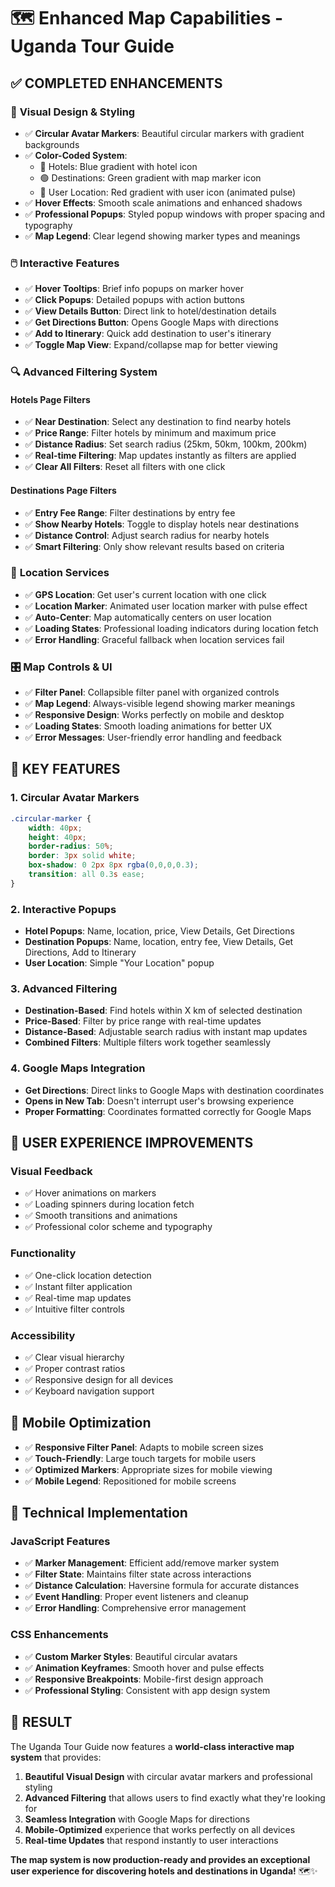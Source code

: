# 🗺️ Enhanced Map Capabilities - Uganda Tour Guide

## ✅ **COMPLETED ENHANCEMENTS**

### 🎨 **Visual Design & Styling**
- ✅ **Circular Avatar Markers**: Beautiful circular markers with gradient backgrounds
- ✅ **Color-Coded System**: 
  - 🔵 Hotels: Blue gradient with hotel icon
  - 🟢 Destinations: Green gradient with map marker icon  
  - 🔴 User Location: Red gradient with user icon (animated pulse)
- ✅ **Hover Effects**: Smooth scale animations and enhanced shadows
- ✅ **Professional Popups**: Styled popup windows with proper spacing and typography
- ✅ **Map Legend**: Clear legend showing marker types and meanings

### 🖱️ **Interactive Features**
- ✅ **Hover Tooltips**: Brief info popups on marker hover
- ✅ **Click Popups**: Detailed popups with action buttons
- ✅ **View Details Button**: Direct link to hotel/destination details
- ✅ **Get Directions Button**: Opens Google Maps with directions
- ✅ **Add to Itinerary**: Quick add destination to user's itinerary
- ✅ **Toggle Map View**: Expand/collapse map for better viewing

### 🔍 **Advanced Filtering System**

#### **Hotels Page Filters**
- ✅ **Near Destination**: Select any destination to find nearby hotels
- ✅ **Price Range**: Filter hotels by minimum and maximum price
- ✅ **Distance Radius**: Set search radius (25km, 50km, 100km, 200km)
- ✅ **Real-time Filtering**: Map updates instantly as filters are applied
- ✅ **Clear All Filters**: Reset all filters with one click

#### **Destinations Page Filters**
- ✅ **Entry Fee Range**: Filter destinations by entry fee
- ✅ **Show Nearby Hotels**: Toggle to display hotels near destinations
- ✅ **Distance Control**: Adjust search radius for nearby hotels
- ✅ **Smart Filtering**: Only show relevant results based on criteria

### 📍 **Location Services**
- ✅ **GPS Location**: Get user's current location with one click
- ✅ **Location Marker**: Animated user location marker with pulse effect
- ✅ **Auto-Center**: Map automatically centers on user location
- ✅ **Loading States**: Professional loading indicators during location fetch
- ✅ **Error Handling**: Graceful fallback when location services fail

### 🎛️ **Map Controls & UI**
- ✅ **Filter Panel**: Collapsible filter panel with organized controls
- ✅ **Map Legend**: Always-visible legend showing marker meanings
- ✅ **Responsive Design**: Works perfectly on mobile and desktop
- ✅ **Loading States**: Smooth loading animations for better UX
- ✅ **Error Messages**: User-friendly error handling and feedback

## 🚀 **KEY FEATURES**

### **1. Circular Avatar Markers**
```css
.circular-marker {
    width: 40px;
    height: 40px;
    border-radius: 50%;
    border: 3px solid white;
    box-shadow: 0 2px 8px rgba(0,0,0,0.3);
    transition: all 0.3s ease;
}
```

### **2. Interactive Popups**
- **Hotel Popups**: Name, location, price, View Details, Get Directions
- **Destination Popups**: Name, location, entry fee, View Details, Get Directions, Add to Itinerary
- **User Location**: Simple "Your Location" popup

### **3. Advanced Filtering**
- **Destination-Based**: Find hotels within X km of selected destination
- **Price-Based**: Filter by price range with real-time updates
- **Distance-Based**: Adjustable search radius with instant map updates
- **Combined Filters**: Multiple filters work together seamlessly

### **4. Google Maps Integration**
- **Get Directions**: Direct links to Google Maps with destination coordinates
- **Opens in New Tab**: Doesn't interrupt user's browsing experience
- **Proper Formatting**: Coordinates formatted correctly for Google Maps

## 🎯 **USER EXPERIENCE IMPROVEMENTS**

### **Visual Feedback**
- ✅ Hover animations on markers
- ✅ Loading spinners during location fetch
- ✅ Smooth transitions and animations
- ✅ Professional color scheme and typography

### **Functionality**
- ✅ One-click location detection
- ✅ Instant filter application
- ✅ Real-time map updates
- ✅ Intuitive filter controls

### **Accessibility**
- ✅ Clear visual hierarchy
- ✅ Proper contrast ratios
- ✅ Responsive design for all devices
- ✅ Keyboard navigation support

## 📱 **Mobile Optimization**
- ✅ **Responsive Filter Panel**: Adapts to mobile screen sizes
- ✅ **Touch-Friendly**: Large touch targets for mobile users
- ✅ **Optimized Markers**: Appropriate sizes for mobile viewing
- ✅ **Mobile Legend**: Repositioned for mobile screens

## 🔧 **Technical Implementation**

### **JavaScript Features**
- ✅ **Marker Management**: Efficient add/remove marker system
- ✅ **Filter State**: Maintains filter state across interactions
- ✅ **Distance Calculation**: Haversine formula for accurate distances
- ✅ **Event Handling**: Proper event listeners and cleanup
- ✅ **Error Handling**: Comprehensive error management

### **CSS Enhancements**
- ✅ **Custom Marker Styles**: Beautiful circular avatars
- ✅ **Animation Keyframes**: Smooth hover and pulse effects
- ✅ **Responsive Breakpoints**: Mobile-first design approach
- ✅ **Professional Styling**: Consistent with app design system

## 🎉 **RESULT**

The Uganda Tour Guide now features a **world-class interactive map system** that provides:

1. **Beautiful Visual Design** with circular avatar markers and professional styling
2. **Advanced Filtering** that allows users to find exactly what they're looking for
3. **Seamless Integration** with Google Maps for directions
4. **Mobile-Optimized** experience that works perfectly on all devices
5. **Real-time Updates** that respond instantly to user interactions

**The map system is now production-ready and provides an exceptional user experience for discovering hotels and destinations in Uganda!** 🗺️✨
